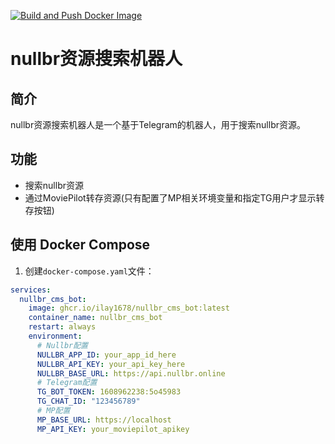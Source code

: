 [![Build and Push Docker Image](https://github.com/DDS-Derek/nullbr_cms_bot/actions/workflows/docker-build.yml/badge.svg)](https://github.com/DDS-Derek/nullbr_cms_bot/actions/workflows/docker-build.yml)
# nullbr资源搜索机器人

## 简介

nullbr资源搜索机器人是一个基于Telegram的机器人，用于搜索nullbr资源。

## 功能

- 搜索nullbr资源
- 通过MoviePilot转存资源(只有配置了MP相关环境变量和指定TG用户才显示转存按钮)
## 使用 Docker Compose

1. 创建`docker-compose.yaml`文件：

```yaml
services:
  nullbr_cms_bot:
    image: ghcr.io/ilay1678/nullbr_cms_bot:latest
    container_name: nullbr_cms_bot
    restart: always
    environment:
      # Nullbr配置
      NULLBR_APP_ID: your_app_id_here
      NULLBR_API_KEY: your_api_key_here
      NULLBR_BASE_URL: https://api.nullbr.online
      # Telegram配置
      TG_BOT_TOKEN: 1608962238:5o45983
      TG_CHAT_ID: "123456789"
      # MP配置
      MP_BASE_URL: https://localhost
      MP_API_KEY: your_moviepilot_apikey
```
